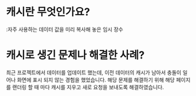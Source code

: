 
# 캐시란 무엇인가요?
:자주 사용하는 데이터 값을 미리 복사해 놓은 임시 장수 

# 캐시로 생긴 문제나 해결한 사례?

최근 프로젝트에서 데이터를 업데이트 했는데, 이전 데이터의 캐시가 남아서 충돌이 일어나 화면에 표시 되지 않는 경험을 했었습니다. 
해당 문제를 해결하기 위해 해당 페이지를 랜더링 할 때 마다 캐시를 지우고 새로 요청을 보내도록 해결하였습니다. 